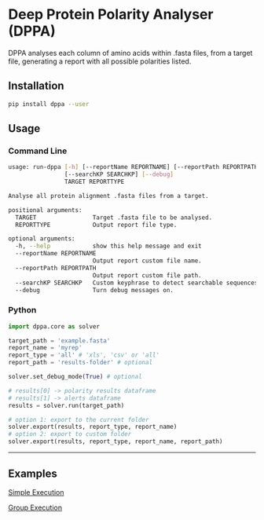 # Deep Protein Polarity Analyser (DPPA)

DPPA analyses each column of amino acids within .fasta files, from a target file, generating a report with all possible polarities listed.

## Installation
```bash
pip install dppa --user
```

## Usage
### Command Line

```bash
usage: run-dppa [-h] [--reportName REPORTNAME] [--reportPath REPORTPATH]
                [--searchKP SEARCHKP] [--debug]
                TARGET REPORTTYPE

Analyse all protein alignment .fasta files from a target.

positional arguments:
  TARGET                Target .fasta file to be analysed.
  REPORTTYPE            Output report file type.

optional arguments:
  -h, --help            show this help message and exit
  --reportName REPORTNAME
                        Output report custom file name.
  --reportPath REPORTPATH
                        Output report custom file path.
  --searchKP SEARCHKP   Custom keyphrase to detect searchable sequences.
  --debug               Turn debug messages on.
```

### Python

```python
import dppa.core as solver

target_path = 'example.fasta'
report_name = 'myrep'
report_type = 'all' # 'xls', 'csv' or 'all'
report_path = 'results-folder' # optional

solver.set_debug_mode(True) # optional

# results[0] -> polarity results dataframe
# results[1] -> alerts dataframe
results = solver.run(target_path)

# option 1: export to the current folder
solver.export(results, report_type, report_name)
# option 2: export to custom folder
solver.export(results, report_type, report_name, report_path)
```

---

## Examples

[Simple Execution](examples/example1-simple.md)

[Group Execution](examples/example2-group.md)